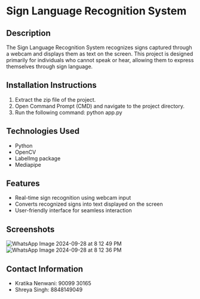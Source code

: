 # Sign Language Recognition System

## Description
The Sign Language Recognition System recognizes signs captured through a webcam and displays them as text on the screen. This project is designed primarily for individuals who cannot speak or hear, allowing them to express themselves through sign language.

## Installation Instructions
1. Extract the zip file of the project.
2. Open Command Prompt (CMD) and navigate to the project directory.
3. Run the following command: python app.py

## Technologies Used
- Python
- OpenCV
- LabelImg package
- Mediapipe

## Features
- Real-time sign recognition using webcam input
- Converts recognized signs into text displayed on the screen
- User-friendly interface for seamless interaction

## Screenshots
![WhatsApp Image 2024-09-28 at 8 12 49 PM](https://github.com/user-attachments/assets/b0bd2e43-2df5-4067-b25e-f20794f603d3)
![WhatsApp Image 2024-09-28 at 8 12 36 PM](https://github.com/user-attachments/assets/1d84d61d-6776-48e7-9bf1-460b40e6c3f5)



## Contact Information
- Kratika Nenwani: 90099 30165
- Shreya Singh: 8848149049



